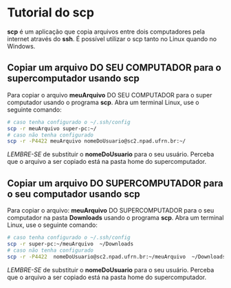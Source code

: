 # Tutorial do scp

**scp** é um aplicação  que copia arquivos entre dois computadores pela internet
através do **ssh**. É possível utilizar o scp tanto no Linux quando no Windows.

## Copiar um arquivo DO SEU COMPUTADOR para o supercomputador usando scp

Para copiar o arquivo **meuArquivo** DO SEU COMPUTADOR para o super computador usando o programa **scp**. Abra um terminal Linux, use o seguinte comando:

```bash
# caso tenha configurado o ~/.ssh/config 
scp -r meuArquivo super-pc:~/
# caso não tenha configurado 
scp -r -P4422 meuArquivo nomeDoUsuario@sc2.npad.ufrn.br:~/
```

*LEMBRE-SE* de substituir o **nomeDoUsuario** para o seu usuário. Perceba que o arquivo a ser copiado está na pasta home do supercomputador.

## Copiar um arquivo DO SUPERCOMPUTADOR para o seu computador usando scp

Para copiar o arquivo: **meuArquivo** DO SUPERCOMPUTADOR para o seu computador na pasta **Downloads** usando o programa **scp**. Abra um terminal Linux, use o seguinte comando:

```bash
# caso tenha configurado o ~/.ssh/config 
scp -r super-pc:~/meuArquivo  ~/Downloads
# caso não tenha configurado 
scp -r -P4422  nomeDoUsuario@sc2.npad.ufrn.br:~/meuArquivo  ~/Downloads
```

*LEMBRE-SE* de substituir o **nomeDoUsuario** para o seu usuário. Perceba que o arquivo a ser copiado está na pasta home do supercomputador.

